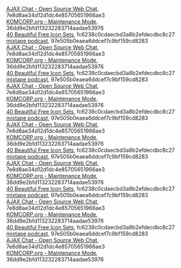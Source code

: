 [AJAX Chat - Open Source Web Chat](https://blueimp.net/ajax), 7e8d8ae34d12d1dc4e85705651966ae3  
[KOMCORP.org - Maintenance Mode](http://www.komcorp.org/2008/11/spreadshirt-t-shirts-made-in-germany.html), 36dd9e2bfd113232283714aadae53976  
[40 Beautiful Free Icon Sets](http://sixrevisions.com/resources/40-beautiful-free-icon-sets), fc6238c0cdaecbd3a8b2efdecdbc8c27  
[mixtape podcast](http://mixtape.dimhap.com), 97e505b0eaea6ddcef7c9bf159cd8283  
[AJAX Chat - Open Source Web Chat](https://blueimp.net/ajax), 7e8d8ae34d12d1dc4e85705651966ae3  
[KOMCORP.org - Maintenance Mode](http://www.komcorp.org/2008/11/spreadshirt-t-shirts-made-in-germany.html), 36dd9e2bfd113232283714aadae53976  
[40 Beautiful Free Icon Sets](http://sixrevisions.com/resources/40-beautiful-free-icon-sets), fc6238c0cdaecbd3a8b2efdecdbc8c27  
[mixtape podcast](http://mixtape.dimhap.com), 97e505b0eaea6ddcef7c9bf159cd8283  
[AJAX Chat - Open Source Web Chat](https://blueimp.net/ajax), 7e8d8ae34d12d1dc4e85705651966ae3  
[KOMCORP.org - Maintenance Mode](http://www.komcorp.org/2008/11/spreadshirt-t-shirts-made-in-germany.html), 36dd9e2bfd113232283714aadae53976  
[40 Beautiful Free Icon Sets](http://sixrevisions.com/resources/40-beautiful-free-icon-sets), fc6238c0cdaecbd3a8b2efdecdbc8c27  
[mixtape podcast](http://mixtape.dimhap.com), 97e505b0eaea6ddcef7c9bf159cd8283  
[AJAX Chat - Open Source Web Chat](https://blueimp.net/ajax), 7e8d8ae34d12d1dc4e85705651966ae3  
[KOMCORP.org - Maintenance Mode](http://www.komcorp.org/2008/11/spreadshirt-t-shirts-made-in-germany.html), 36dd9e2bfd113232283714aadae53976  
[40 Beautiful Free Icon Sets](http://sixrevisions.com/resources/40-beautiful-free-icon-sets), fc6238c0cdaecbd3a8b2efdecdbc8c27  
[mixtape podcast](http://mixtape.dimhap.com), 97e505b0eaea6ddcef7c9bf159cd8283  
[AJAX Chat - Open Source Web Chat](https://blueimp.net/ajax), 7e8d8ae34d12d1dc4e85705651966ae3  
[KOMCORP.org - Maintenance Mode](http://www.komcorp.org/2008/11/spreadshirt-t-shirts-made-in-germany.html), 36dd9e2bfd113232283714aadae53976  
[40 Beautiful Free Icon Sets](http://sixrevisions.com/resources/40-beautiful-free-icon-sets), fc6238c0cdaecbd3a8b2efdecdbc8c27  
[mixtape podcast](http://mixtape.dimhap.com), 97e505b0eaea6ddcef7c9bf159cd8283  
[AJAX Chat - Open Source Web Chat](https://blueimp.net/ajax), 7e8d8ae34d12d1dc4e85705651966ae3  
[KOMCORP.org - Maintenance Mode](http://www.komcorp.org/2008/11/spreadshirt-t-shirts-made-in-germany.html), 36dd9e2bfd113232283714aadae53976  
[40 Beautiful Free Icon Sets](http://sixrevisions.com/resources/40-beautiful-free-icon-sets), fc6238c0cdaecbd3a8b2efdecdbc8c27  
[mixtape podcast](http://mixtape.dimhap.com), 97e505b0eaea6ddcef7c9bf159cd8283  
[AJAX Chat - Open Source Web Chat](https://blueimp.net/ajax), 7e8d8ae34d12d1dc4e85705651966ae3  
[KOMCORP.org - Maintenance Mode](http://www.komcorp.org/2008/11/spreadshirt-t-shirts-made-in-germany.html), 36dd9e2bfd113232283714aadae53976  
